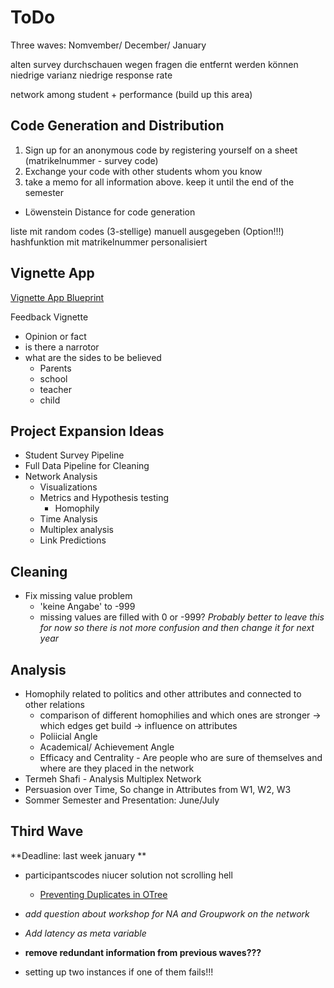 # ToDo
Three waves: Nomvember/ December/ January 

alten survey durchschauen wegen fragen die entfernt werden können 
    niedrige varianz
    niedrige response rate 

network among student + performance (build up this area)

## Code Generation and Distribution 

1. Sign up for an anonymous code by registering yourself on a sheet (matrikelnummer - survey code)
2. Exchange your code with other students whom you know 
3. take a memo for all information above. keep it until the end of the semester 

- Löwenstein Distance for code generation 

liste mit random codes (3-stellige) manuell ausgegeben (Option!!!)
    hashfunktion mit matrikelnummer 
    personalisiert 


## Vignette App

[Vignette App Blueprint](https://docs.google.com/document/d/1BRRiqEtoOX3URnHSSgDCcNFG5OksqOhchNA4S4MAbEc/edit?tab=t.0)

Feedback Vignette 
- Opinion or fact
- is there a narrotor
- what are the sides to be believed
	- Parents
	- school
	- teacher
	- child

## Project Expansion Ideas
- Student Survey Pipeline 
- Full Data Pipeline for Cleaning 
- Network Analysis 
	- Visualizations
	- Metrics and Hypothesis testing 
		- Homophily 
	- Time Analysis 
	- Multiplex analysis 
	- Link Predictions 

## Cleaning 
- Fix missing value problem 
	- 'keine Angabe' to -999
	- missing values are filled with 0 or -999?
*Probably better to leave this for now so there is not more confusion and then change it for next year*

## Analysis 
- Homophily related to politics and other attributes and connected to other relations 
	- comparison of different homophilies and which ones are stronger -> which edges get build -> influence on attributes 
	- Poliicial Angle
	- Academical/ Achievement Angle 
	- Efficacy and Centrality - Are people who are sure of themselves and where are they placed in the network 
- Termeh Shafi - Analysis Multiplex Network 
- Persuasion over Time, So change in Attributes from W1, W2, W3 
- Sommer Semester and Presentation: June/July

## Third Wave
**Deadline: last week january **
- participantscodes niucer solution not scrolling hell
	- [Preventing Duplicates in OTree](https://otree.readthedocs.io/en/latest/misc/tips_and_tricks.html#many-fields)

- _add question about workshop for NA and Groupwork on the network_
- _Add latency as meta variable_
- **remove redundant information from previous waves???**

- setting up two instances if one of them fails!!!